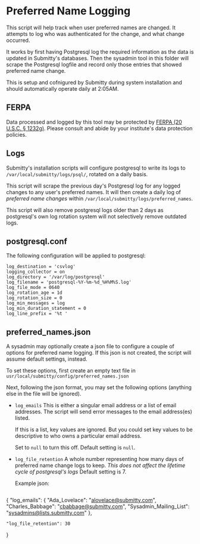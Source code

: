 # Preferred Name Logging

This script will help track when user preferred names are changed.  It attempts
to log who was authenticated for the change, and what change occurred.

It works by first having Postgresql log the required information as the data is
updated in Submitty's databases.  Then the sysadmin tool in this folder will
scrape the Postgresql logfile and record only those entries that showed
preferred name change.

This is setup and cofnigured by Submitty during system installation and should
automatically operate daily at 2:05AM.

## FERPA

Data processed and logged by this tool may be protected by
[FERPA (20 U.S.C. § 1232g)](https://www2.ed.gov/policy/gen/guid/fpco/ferpa/index.html).
Please consult and abide by your institute's data protection policies.

## Logs

Submitty's installation scripts will configure postgresql to write its logs to
`/var/local/submitty/logs/psql/`, rotated on a daily basis.

This script will scrape the previous day's Postgresql log for any logged
changes to any user's preferred names.  It will then create a daily log of
*preferred name changes* within `/var/local/submitty/logs/preferred_names`.

This script will also remove postgresql logs older than 2 days as postgresql's
own log rotation system will not selectively remove outdated logs.

## postgresql.conf

The following configuration will be applied to postgresql:
```
log_destination = 'csvlog'
logging_collector = on
log_directory = '/var/log/postgresql'
log_filename = 'postgresql-%Y-%m-%d_%H%M%S.log'
log_file_mode = 0640
log_rotation_age = 1d
log_rotation_size = 0
log_min_messages = log
log_min_duration_statement = 0
log_line_prefix = '%t '
```

## preferred_names.json

A sysadmin may optionally create a json file to configure a couple of options
for preferred name logging.  If this json is not created, the script will
assume default settings, instead.

To set these options, first create an empty text file in
`usr/local/submitty/config/preferred_names.json`

Next, following the json format, you may set the following options (anything
else in the file will be ignored).

* `log_emails`
  This is either a singular email address or a list of email addresses.  The
  script will send error messages to the email address(es) listed.

  If this is a list, key values are ignored.  But you could set key values to be
  descriptive to who owns a particular email address.

  Set to `null` to turn this off.  Default setting is `null`.

* `log_file_retention`
  A whole number representing how many days of preferred name change logs to
  keep.  *This does not affect the lifetime cycle of postgresql's logs*
  Default setting is 7.

  Example json:
  ```json
{
    "log_emails":
    {
        "Ada_Lovelace": "alovelace@submitty.com",
        "Charles_Babbage": "cbabbage@submitty.com",
        "Sysadmin_Mailing_List": "sysadmins@lists.submitty.com"
    },

    "log_file_retention": 30
}
```
